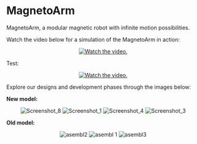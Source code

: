 # MagnetoArm

MagnetoArm, a modular magnetic robot with infinite motion possibilities.

Watch the video below for a simulation of the MagnetoArm in action:

<p align="center">
  <a href="https://www.youtube.com/watch?v=IC0GgHc48po">
     <img src="https://img.youtube.com/vi/IC0GgHc48po/0.jpg" alt="Watch the video.">
  </a>
</p>

Test:
<p align="center">
  <a href="https://www.youtube.com/watch?v=7gODg23_v9I">
     <img src="https://img.youtube.com/vi/7gODg23_v9I/0.jpg" alt="Watch the video.">
  </a>
</p>

Explore our designs and development phases through the images below:

**New model:**
<p align="center">
  <img src="https://github.com/TanskiSzymon/MagnetoArm/assets/108231030/2132c81a-b790-47f4-8d4f-03cede7a38b4" alt="Screenshot_8">
  <img src="https://github.com/TanskiSzymon/MagnetoArm/assets/108231030/acbd01f1-0d50-45d7-84e5-bc8cbc435212" alt="Screenshot_1">
  <img src="https://github.com/TanskiSzymon/MagnetoArm/assets/108231030/902a04bc-23ae-4634-b562-5e95e88ce056" alt="Screenshot_4">
  <img src="https://github.com/TanskiSzymon/MagnetoArm/assets/108231030/40c43388-dc00-4fd0-a620-dfc0d9e2db40" alt="Screenshot_3">
</p>

**Old model:**
<p align="center">
  <img src="https://github.com/TanskiSzymon/MagnetoArm/assets/108231030/1a46088e-7379-4e5b-af6b-db3835b83834" alt="asembl2">
  <img src="https://github.com/TanskiSzymon/MagnetoArm/assets/108231030/5f688f99-7875-4ad8-ae9d-8f3f7142c3b8" alt="asembl 1">
  <img src="https://github.com/TanskiSzymon/MagnetoArm/assets/108231030/d554c3b9-20c8-4ea7-aba4-958580831d33" alt="asembl3">
</p>
